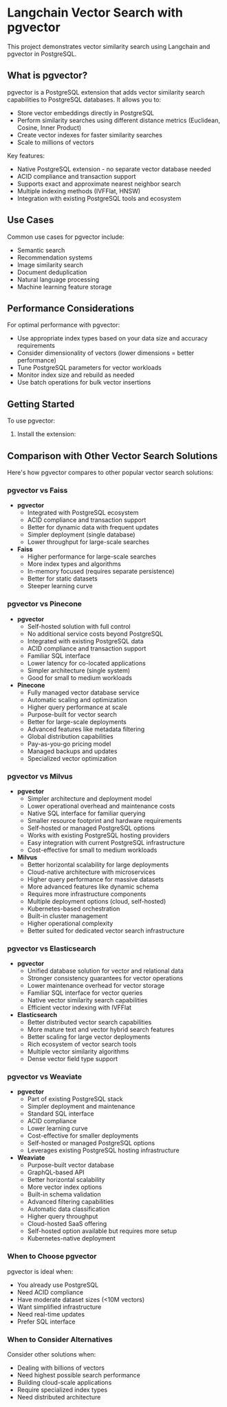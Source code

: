 # Langchain Vector Search with pgvector

This project demonstrates vector similarity search using Langchain and pgvector in PostgreSQL.

## What is pgvector?

pgvector is a PostgreSQL extension that adds vector similarity search capabilities to PostgreSQL databases. It allows you to:

- Store vector embeddings directly in PostgreSQL
- Perform similarity searches using different distance metrics (Euclidean, Cosine, Inner Product)
- Create vector indexes for faster similarity searches
- Scale to millions of vectors

Key features:

- Native PostgreSQL extension - no separate vector database needed
- ACID compliance and transaction support
- Supports exact and approximate nearest neighbor search
- Multiple indexing methods (IVFFlat, HNSW)
- Integration with existing PostgreSQL tools and ecosystem

## Use Cases

Common use cases for pgvector include:

- Semantic search
- Recommendation systems  
- Image similarity search
- Document deduplication
- Natural language processing
- Machine learning feature storage

## Performance Considerations

For optimal performance with pgvector:

- Use appropriate index types based on your data size and accuracy requirements
- Consider dimensionality of vectors (lower dimensions = better performance)
- Tune PostgreSQL parameters for vector workloads
- Monitor index size and rebuild as needed
- Use batch operations for bulk vector insertions

## Getting Started

To use pgvector:

1. Install the extension:

## Comparison with Other Vector Search Solutions

Here's how pgvector compares to other popular vector search solutions:

### pgvector vs Faiss
- **pgvector**
  - Integrated with PostgreSQL ecosystem
  - ACID compliance and transaction support
  - Better for dynamic data with frequent updates
  - Simpler deployment (single database)
  - Lower throughput for large-scale searches
- **Faiss**
  - Higher performance for large-scale searches
  - More index types and algorithms
  - In-memory focused (requires separate persistence)
  - Better for static datasets
  - Steeper learning curve

### pgvector vs Pinecone
- **pgvector**
  - Self-hosted solution with full control
  - No additional service costs beyond PostgreSQL
  - Integrated with existing PostgreSQL data
  - ACID compliance and transaction support
  - Familiar SQL interface
  - Lower latency for co-located applications
  - Simpler architecture (single system)
  - Good for small to medium workloads
- **Pinecone**
  - Fully managed vector database service
  - Automatic scaling and optimization
  - Higher query performance at scale
  - Purpose-built for vector search
  - Better for large-scale deployments
  - Advanced features like metadata filtering
  - Global distribution capabilities
  - Pay-as-you-go pricing model
  - Managed backups and updates
  - Specialized vector optimization

### pgvector vs Milvus
- **pgvector**
  - Simpler architecture and deployment model
  - Lower operational overhead and maintenance costs
  - Native SQL interface for familiar querying
  - Smaller resource footprint and hardware requirements
  - Self-hosted or managed PostgreSQL options
  - Works with existing PostgreSQL hosting providers
  - Easy integration with current PostgreSQL infrastructure
  - Cost-effective for small to medium workloads
- **Milvus**
  - Better horizontal scalability for large deployments
  - Cloud-native architecture with microservices
  - Higher query performance for massive datasets
  - More advanced features like dynamic schema
  - Requires more infrastructure components
  - Multiple deployment options (cloud, self-hosted)
  - Kubernetes-based orchestration
  - Built-in cluster management
  - Higher operational complexity
  - Better suited for dedicated vector search infrastructure

### pgvector vs Elasticsearch
- **pgvector**
  - Unified database solution for vector and relational data
  - Stronger consistency guarantees for vector operations
  - Lower maintenance overhead for vector storage
  - Familiar SQL interface for vector queries
  - Native vector similarity search capabilities
  - Efficient vector indexing with IVFFlat
- **Elasticsearch**
  - Better distributed vector search capabilities
  - More mature text and vector hybrid search features
  - Better scaling for large vector deployments
  - Rich ecosystem of vector search tools
  - Multiple vector similarity algorithms
  - Dense vector field type support
  
### pgvector vs Weaviate
- **pgvector**
  - Part of existing PostgreSQL stack
  - Simpler deployment and maintenance
  - Standard SQL interface
  - ACID compliance
  - Lower learning curve
  - Cost-effective for smaller deployments
  - Self-hosted or managed PostgreSQL options
  - Leverages existing PostgreSQL hosting infrastructure
- **Weaviate**
  - Purpose-built vector database
  - GraphQL-based API
  - Better horizontal scalability
  - More vector index options
  - Built-in schema validation
  - Advanced filtering capabilities
  - Automatic data classification
  - Higher query throughput
  - Cloud-hosted SaaS offering
  - Self-hosted option available but requires more setup
  - Kubernetes-native deployment
  
### When to Choose pgvector
pgvector is ideal when:
- You already use PostgreSQL
- Need ACID compliance
- Have moderate dataset sizes (<10M vectors)
- Want simplified infrastructure
- Need real-time updates
- Prefer SQL interface

### When to Consider Alternatives
Consider other solutions when:
- Dealing with billions of vectors
- Need highest possible search performance
- Building cloud-scale applications
- Require specialized index types
- Need distributed architecture
